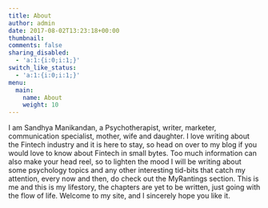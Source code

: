 ```yaml
---
title: About
author: admin
date: 2017-08-02T13:23:18+00:00
thumbnail:
comments: false
sharing_disabled:
  - 'a:1:{i:0;i:1;}'
switch_like_status:
  - 'a:1:{i:0;i:1;}'
menu:
  main:
    name: About
    weight: 10
---
```

I am Sandhya Manikandan, a Psychotherapist, writer, marketer, communication specialist, mother, wife and daughter. I love writing about the Fintech industry and it is here to stay, so head on over to my blog if you would love to know about Fintech in small bytes. Too much information can also make your head reel, so to lighten the mood I will be writing about some psychology topics and any other interesting tid-bits that catch my attention, every now and then, do check out the MyRantings section. This is me and this is my lifestory, the chapters are yet to be written, just going with the flow of life. Welcome to my site, and I sincerely hope you like it.
